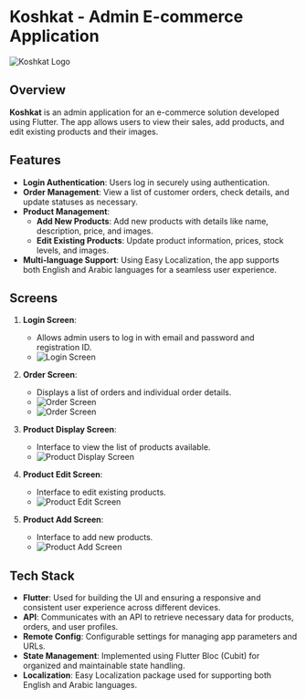 # Koshkat - Admin E-commerce Application

![Koshkat Logo](https://github.com/user-attachments/assets/49e224d2-ff44-46ac-ae4f-1618236e10a7) <!-- Replace with the direct link to your image -->

## Overview
**Koshkat** is an admin application for an e-commerce solution developed using Flutter. The app allows users to view their sales, add products, and edit existing products and their images.

## Features
- **Login Authentication**: Users log in securely using authentication.
- **Order Management**: View a list of customer orders, check details, and update statuses as necessary.
- **Product Management**:
  - **Add New Products**: Add new products with details like name, description, price, and images.
  - **Edit Existing Products**: Update product information, prices, stock levels, and images.
- **Multi-language Support**: Using Easy Localization, the app supports both English and Arabic languages for a seamless user experience.

## Screens
1. **Login Screen**: 
   - Allows admin users to log in with email and password and registration ID.
   - ![Login Screen](https://github.com/user-attachments/assets/566b8c0e-5825-49ae-a42d-e6c3ddf079a0)

2. **Order Screen**: 
   - Displays a list of orders and individual order details.
   - ![Order Screen](https://github.com/user-attachments/assets/90d70e0e-5bf2-4340-a126-174d3d854fa0)
   - ![Order Screen](https://github.com/user-attachments/assets/1bfddde8-3831-42a7-a557-90a70385e91f)

3. **Product Display Screen**: 
   - Interface to view the list of products available.
   - ![Product Display Screen](https://github.com/user-attachments/assets/794d314a-6b74-425c-bbcc-6c0a92defcef)

4. **Product Edit Screen**: 
   - Interface to edit existing products.
   - ![Product Edit Screen](https://github.com/user-attachments/assets/e26f91c2-97ac-457b-8f36-c4ade6ef5eb9)


5. **Product Add Screen**: 
   - Interface to add new products.
   - ![Product Add Screen](https://github.com/user-attachments/assets/f1595179-4f9a-4a36-8b16-979b628206d3)


## Tech Stack
- **Flutter**: Used for building the UI and ensuring a responsive and consistent user experience across different devices.
- **API**: Communicates with an API to retrieve necessary data for products, orders, and user profiles.
- **Remote Config**: Configurable settings for managing app parameters and URLs.
- **State Management**: Implemented using Flutter Bloc (Cubit) for organized and maintainable state handling.
- **Localization**: Easy Localization package used for supporting both English and Arabic languages.

